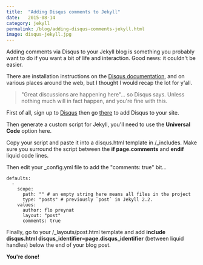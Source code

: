```yaml
---
title:  "Adding Disqus comments to Jekyll"
date:   2015-08-14
category: jekyll
permalink: /blog/adding-disqus-comments-jekyll.html
image: disqus-jekyll.jpg
---
```

Adding comments via Disqus to your Jekyll blog is something you probably want to do if you want a bit of life and interaction. Good news: it couldn't be easier.

There are installation instructions on the [Disqus documentation](https://help.disqus.com/customer/portal/articles/472138-jekyll-installation-instructions), and on various places around the web, but I thought I would recap the lot for y'all.

> "Great discussions are happening here"... so Disqus says. Unless nothing much will in fact happen, and you're fine with this.

First of all, sign up to [Disqus](https://disqus.com/profile/signup) then go [there](https://disqus.com/admin/create) to add Disqus to your site.

Then generate a custom script for Jekyll, you'll need to use the **Universal Code** option here.

Copy your script and paste it into a disqus.html template in /_includes.
Make sure you surround the script between the **if page.comments** and  **endif** liquid code lines.

Then edit your _config.yml file to add the "comments: true" bit...

```
defaults:
  -
    scope:
      path: "" # an empty string here means all files in the project
      type: "posts" # previously `post` in Jekyll 2.2.
    values:
      author: flo preynat
      layout: "post"
      comments: true
```

Finally, go to your /_layouts/post.html template and add **include disqus.html disqus_identifier=page.disqus_identifier** (between liquid handles) below the end of your blog post.

**You're done!**
